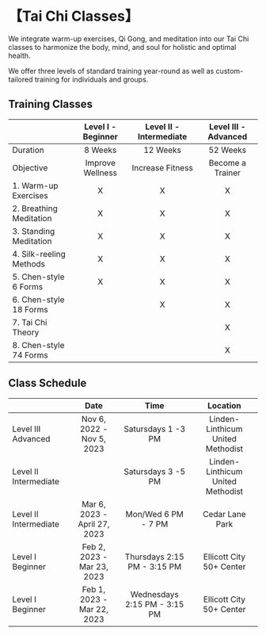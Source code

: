 # 【Tai Chi Classes】

We integrate warm-up exercises, Qi Gong, and meditation into our Tai Chi classes to harmonize the body, mind, and soul for holistic and optimal health. 

We offer three levels of standard training year-round as well as custom-tailored training for individuals and groups.  

## Training Classes

|             |  Level I - Beginner  |Level II - Intermediate | Level III - Advanced |
|------------------|:--------------:|:-----------:|:-----------:|
|   Duration              | 8 Weeks       |  12 Weeks     |  52 Weeks      |
|  Objective  |  Improve Wellness| Increase Fitness | Become a Trainer|
| 1. Warm-up Exercises         |         X    |    X      | X |
| 2. Breathing Meditation         |           X  |    X      | X |
| 3. Standing Meditation         |         X    |    X      | X  |
| 4. Silk-reeling Methods        |          X   |    X      | X |
| 5. Chen-style 6 Forms        |        X      |     X     | X  |
| 6. Chen-style 18 Forms        |              |     X     | X |
| 7. Tai Chi Theory           |              |           | X  |
| 8. Chen-style 74 Forms       |              |           | X |

## Class Schedule

|             |  Date  |Time | Location |
|------------------|:--------------:|:-----------:|:-----------:|
|   Level III Advanced    | Nov 6, 2022 - Nov 5, 2023       |  Satursdays 1 -3 PM    |    Linden-Linthicum United Methodist   |
|   Level II Intermediate |                     |Satursdays 3 -5 PM | Linden-Linthicum United Methodist |
|   Level II Intermediate |    Mar 6, 2023 - April 27, 2023  |    Mon/Wed 6 PM - 7 PM    | Cedar Lane Park |
|   Level I Beginner      |    Feb 2, 2023 - Mar 23, 2023  |    Thursdays 2:15 PM - 3:15 PM      | Ellicott City 50+ Center |
|   Level I Beginner      |    Feb 1, 2023 - Mar 22, 2023  |    Wednesdays 2:15 PM - 3:15 PM      | Ellicott City 50+ Center |



